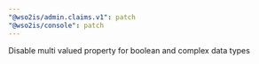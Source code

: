 ```yaml
---
"@wso2is/admin.claims.v1": patch
"@wso2is/console": patch
---
```


Disable multi valued property for boolean and complex data types
